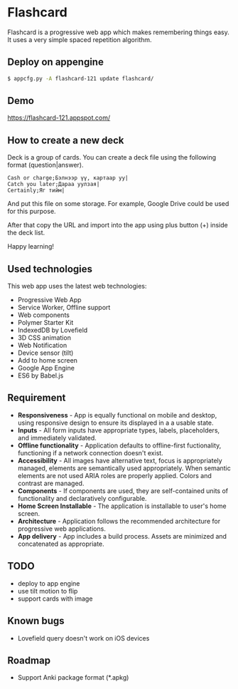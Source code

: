 # Flashcard

Flashcard is a progressive web app which makes remembering things easy. It uses a very simple spaced repetition algorithm.

## Deploy on appengine

```sh
$ appcfg.py -A flashcard-121 update flashcard/
```

## Demo

https://flashcard-121.appspot.com/

## How to create a new deck

Deck is a group of cards. You can create a deck file using the following format (question|answer).

```
Cash or charge;Бэлнээр үү, картаар уу|
Catch you later;Дараа уулзая|
Certainly;Яг тийм|
```

And put this file on some storage. For example, Google Drive could be used for this purpose. 

After that copy the URL and import into the app using plus button (+) inside the deck list.

Happy learning!


## Used technologies

This web app uses the latest web technologies:

* Progressive Web App
* Service Worker, Offline support
* Web components
* Polymer Starter Kit
* IndexedDB by Lovefield
* 3D CSS animation
* Web Notification
* Device sensor (tilt)
* Add to home screen
* Google App Engine
* ES6 by Babel.js

## Requirement

* **Responsiveness** - App is equally functional on mobile and desktop, using responsive design to ensure its displayed in a a usable state.
* **Inputs** - All form inputs have appropriate types, labels, placeholders, and immediately validated.
* **Offline functionality** - Application defaults to offline-first fuctionality, functioning if a network connection doesn't  exist.
* **Accessibility** - All images have alternative text, focus is appropriately managed, elements are semantically used appropriately. When semantic elements are not used ARIA roles are properly applied. Colors and contrast are managed.
* **Components** - If components are used, they are self-contained units of functionality and declaratively configurable.
* **Home Screen Installable** - The application is installable to user's home screen.
* **Architecture** - Application follows the recommended architecture for progressive web applications.
* **App delivery** - App includes a build process. Assets are minimized and concatenated as appropriate.


## TODO
- deploy to app engine
- use tilt motion to flip
- support cards with image

## Known bugs

- Lovefield query doesn't work on iOS  devices

## Roadmap

- Support Anki package format (*.apkg)